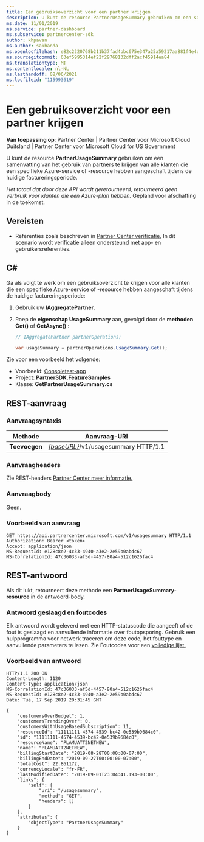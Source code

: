 ```yaml
---
title: Een gebruiksoverzicht voor een partner krijgen
description: U kunt de resource PartnerUsageSummary gebruiken om een samenvatting van het gebruik van partners op te halen van alle klanten die een specifieke Azure-service of -resource hebben aangeschaft tijdens de huidige factureringsperiode.
ms.date: 11/01/2019
ms.service: partner-dashboard
ms.subservice: partnercenter-sdk
author: khpavan
ms.author: sakhanda
ms.openlocfilehash: e82c2220768b211b37fad4bbc675e347a25a59217aa881f4e4db2e4d586eb354
ms.sourcegitcommit: 63ef5995314ef22f29768132dff2acf45914ea84
ms.translationtype: MT
ms.contentlocale: nl-NL
ms.lasthandoff: 08/06/2021
ms.locfileid: "115993619"
---
```

# <a name="get-a-usage-summary-for-a-partner"></a>Een gebruiksoverzicht voor een partner krijgen

**Van toepassing op**: Partner Center | Partner Center voor Microsoft Cloud Duitsland | Partner Center voor Microsoft Cloud for US Government

U kunt de resource **PartnerUsageSummary** gebruiken om een samenvatting van het gebruik van partners te krijgen van alle klanten die een specifieke Azure-service of -resource hebben aangeschaft tijdens de huidige factureringsperiode.

*Het totaal dat door deze API wordt geretourneerd, retourneerd geen verbruik voor klanten die een Azure-plan hebben.* Gepland voor afschaffing in de toekomst.

## <a name="prerequisites"></a>Vereisten

- Referenties zoals beschreven in [Partner Center verificatie.](partner-center-authentication.md) In dit scenario wordt verificatie alleen ondersteund met app- en gebruikersreferenties.

## <a name="c"></a>C\#

Ga als volgt te werk om een gebruiksoverzicht te krijgen voor alle klanten die een specifieke Azure-service of -resource hebben aangeschaft tijdens de huidige factureringsperiode:

1. Gebruik uw **IAggregatePartner.**

2. Roep de **eigenschap UsageSummary** aan, gevolgd door de **methoden Get()** of **GetAsync()** :

    ``` csharp
    // IAggregatePartner partnerOperations;

    var usageSummary = partnerOperations.UsageSummary.Get();
    ```

Zie voor een voorbeeld het volgende:

- Voorbeeld: [Consoletest-app](console-test-app.md)
- Project: **PartnerSDK.FeatureSamples**
- Klasse: **GetPartnerUsageSummary.cs**

## <a name="rest-request"></a>REST-aanvraag

### <a name="request-syntax"></a>Aanvraagsyntaxis

| Methode  | Aanvraag-URI                                                         |
|---------|---------------------------------------------------------------------|
| **Toevoegen** | [*{baseURL}*](partner-center-rest-urls.md)/v1/usagesummary HTTP/1.1 |

### <a name="request-headers"></a>Aanvraagheaders

Zie REST-headers [Partner Center meer informatie.](headers.md)

### <a name="request-body"></a>Aanvraagbody

Geen.

### <a name="request-example"></a>Voorbeeld van aanvraag

```http
GET https://api.partnercenter.microsoft.com/v1/usagesummary HTTP/1.1
Authorization: Bearer <token>
Accept: application/json
MS-RequestId: e128c8e2-4c33-4940-a3e2-2e59b0abdc67
MS-CorrelationId: 47c36033-af5d-4457-80a4-512c1626fac4
```

## <a name="rest-response"></a>REST-antwoord

Als dit lukt, retourneert deze methode een **PartnerUsageSummary-resource** in de antwoord-body.

### <a name="response-success-and-error-codes"></a>Antwoord geslaagd en foutcodes

Elk antwoord wordt geleverd met een HTTP-statuscode die aangeeft of de fout is geslaagd en aanvullende informatie over foutopsporing. Gebruik een hulpprogramma voor netwerk traceren om deze code, het fouttype en aanvullende parameters te lezen. Zie Foutcodes voor een [volledige lijst.](error-codes.md)

### <a name="response-example"></a>Voorbeeld van antwoord

```http
HTTP/1.1 200 OK
Content-Length: 1120
Content-Type: application/json
MS-CorrelationId: 47c36033-af5d-4457-80a4-512c1626fac4
MS-RequestId: e128c8e2-4c33-4940-a3e2-2e59b0abdc67
Date: Tue, 17 Sep 2019 20:31:45 GMT

{
    "customersOverBudget": 1,
    "customersTrendingOver": 0,
    "customersWithUsageBasedSubscription": 11,
    "resourceId": "11111111-4574-4539-bc42-0e539b9684c0",
    "id": "11111111-4574-4539-bc42-0e539b9684c0",
    "resourceName": "PLAMUATT2NETNEW",
    "name": "PLAMUATT2NETNEW",
    "billingStartDate": "2019-08-28T00:00:00-07:00",
    "billingEndDate": "2019-09-27T00:00:00-07:00",
    "totalCost": 22.861172,
    "currencyLocale": "fr-FR",
    "lastModifiedDate": "2019-09-01T23:04:41.193+00:00",
    "links": {
        "self": {
            "uri": "/usagesummary",
            "method": "GET",
            "headers": []
        }
    },
    "attributes": {
        "objectType": "PartnerUsageSummary"
    }
}
```

